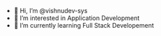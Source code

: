 - 👋 Hi, I’m @vishnudev-sys
- 👀 I’m interested in Application Development
- 🌱 I’m currently learning Full Stack Developement

<!---
vishnudev-sys/vishnudev-sys is a ✨ special ✨ repository because its `README.md` (this file) appears on your GitHub profile.
You can click the Preview link to take a look at your changes.
--->
